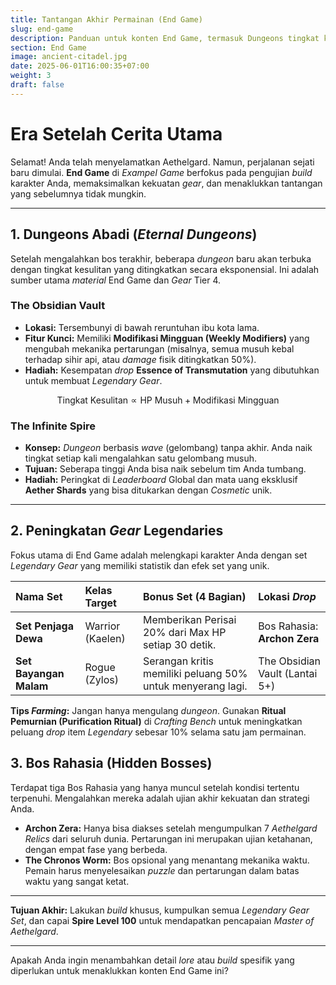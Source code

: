 ```yaml
---
title: Tantangan Akhir Permainan (End Game)
slug: end-game
description: Panduan untuk konten End Game, termasuk Dungeons tingkat kesulitan tinggi, Gear eksklusif, dan Bos Rahasia.
section: End Game
image: ancient-citadel.jpg
date: 2025-06-01T16:00:35+07:00
weight: 3
draft: false
---
```


# Era Setelah Cerita Utama

Selamat! Anda telah menyelamatkan Aethelgard. Namun, perjalanan sejati baru dimulai. **End Game** di *Exampel Game* berfokus pada pengujian *build* karakter Anda, memaksimalkan kekuatan *gear*, dan menaklukkan tantangan yang sebelumnya tidak mungkin.

---

## 1. Dungeons Abadi (*Eternal Dungeons*)

Setelah mengalahkan bos terakhir, beberapa *dungeon* baru akan terbuka dengan tingkat kesulitan yang ditingkatkan secara eksponensial. Ini adalah sumber utama *material* End Game dan *Gear* Tier 4.

### **The Obsidian Vault**
* **Lokasi:** Tersembunyi di bawah reruntuhan ibu kota lama.
* **Fitur Kunci:** Memiliki **Modifikasi Mingguan (Weekly Modifiers)** yang mengubah mekanika pertarungan (misalnya, semua musuh kebal terhadap sihir api, atau *damage* fisik ditingkatkan $50\%$).
* **Hadiah:** Kesempatan *drop* **Essence of Transmutation** yang dibutuhkan untuk membuat *Legendary Gear*.

$$
\text{Tingkat Kesulitan} \propto \text{HP Musuh} + \text{Modifikasi Mingguan}
$$

### **The Infinite Spire**
* **Konsep:** *Dungeon* berbasis *wave* (gelombang) tanpa akhir. Anda naik tingkat setiap kali mengalahkan satu gelombang musuh.
* **Tujuan:** Seberapa tinggi Anda bisa naik sebelum tim Anda tumbang.
* **Hadiah:** Peringkat di *Leaderboard* Global dan mata uang eksklusif **Aether Shards** yang bisa ditukarkan dengan *Cosmetic* unik.

---

## 2. Peningkatan *Gear* Legendaries

Fokus utama di End Game adalah melengkapi karakter Anda dengan set *Legendary Gear* yang memiliki statistik dan efek set yang unik.

| Nama Set | Kelas Target | Bonus Set (4 Bagian) | Lokasi *Drop* |
| :--- | :--- | :--- | :--- |
| **Set Penjaga Dewa** | Warrior (Kaelen) | Memberikan Perisai $20\%$ dari Max HP setiap $30$ detik. | Bos Rahasia: **Archon Zera** |
| **Set Bayangan Malam** | Rogue (Zylos) | Serangan kritis memiliki peluang $50\%$ untuk menyerang lagi. | The Obsidian Vault (Lantai 5+) |

**Tips *Farming*:** Jangan hanya mengulang *dungeon*. Gunakan **Ritual Pemurnian (Purification Ritual)** di *Crafting Bench* untuk meningkatkan peluang *drop* item *Legendary* sebesar $10\%$ selama satu jam permainan.

## 3. Bos Rahasia (Hidden Bosses)

Terdapat tiga Bos Rahasia yang hanya muncul setelah kondisi tertentu terpenuhi. Mengalahkan mereka adalah ujian akhir kekuatan dan strategi Anda.

* **Archon Zera:** Hanya bisa diakses setelah mengumpulkan 7 *Aethelgard Relics* dari seluruh dunia. Pertarungan ini merupakan ujian ketahanan, dengan empat fase yang berbeda.
* **The Chronos Worm:** Bos opsional yang menantang mekanika waktu. Pemain harus menyelesaikan *puzzle* dan pertarungan dalam batas waktu yang sangat ketat.

***

**Tujuan Akhir:** Lakukan *build* khusus, kumpulkan semua *Legendary Gear Set*, dan capai **Spire Level 100** untuk mendapatkan pencapaian *Master of Aethelgard*.

---

Apakah Anda ingin menambahkan detail *lore* atau *build* spesifik yang diperlukan untuk menaklukkan konten End Game ini?